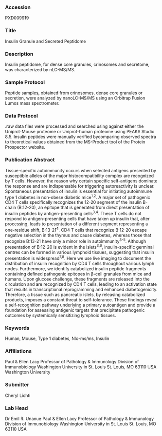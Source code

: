 ### Accession
PXD009919

### Title
Insulin Granule and Secreted Peptidome

### Description
Insulin peptidome, for dense core granules, crinosomes and secretome, was characterized by nLC-MS/MS.

### Sample Protocol
Peptide samples, obtained from crinosomes, dense core granules or secretion, were analyzed by nanoLC-MS/MS using an Orbitrap Fusion Lumos mass spectrometer.

### Data Protocol
.raw data files were processed and searched using against either the Uniprot-Mouse proteome or Uniprot-human proteome using PEAKS Studio 8.5. Insulin peptides were manually verified bycomparing observed spectra to theoretical values obtained from the MS-Product tool of the Protein Prospector website.

### Publication Abstract
Tissue-specific autoimmunity occurs when selected antigens presented by susceptible alleles of the major histocompatibility complex are recognized by T cells. However, the reason why certain specific self-antigens dominate the response and are indispensable for triggering autoreactivity is unclear. Spontaneous presentation of insulin is essential for initiating autoimmune type 1 diabetes in non-obese diabetic mice<sup>1,2</sup>. A major set of pathogenic CD4 T cells specifically recognizes the 12-20 segment of the insulin B-chain (B:12-20), an epitope that is generated from direct presentation of insulin peptides by antigen-presenting cells<sup>3,4</sup>. These T cells do not respond to antigen-presenting cells that have taken up insulin that, after processing, leads to presentation of a different segment representing a one-residue shift, B:13-21<sup>4</sup>. CD4 T cells that recognize B:12-20 escape negative selection in the thymus and cause diabetes, whereas those that recognize B:13-21 have only a minor role in autoimmunity<sup>3-5</sup>. Although presentation of B:12-20 is evident in the islets<sup>3,6</sup>, insulin-specific germinal centres can be formed in various lymphoid tissues, suggesting that insulin presentation is widespread<sup>7,8</sup>. Here we use live imaging to document the distribution of insulin recognition by CD4 T cells throughout various lymph nodes. Furthermore, we identify catabolized insulin peptide fragments containing defined pathogenic epitopes in &#x3b2;-cell granules from mice and humans. Upon glucose challenge, these fragments are released into the circulation and are recognized by CD4 T cells, leading to an activation state that results in transcriptional reprogramming and enhanced diabetogenicity. Therefore, a tissue such as pancreatic islets, by releasing catabolized products, imposes a constant threat to self-tolerance. These findings reveal a self-recognition pathway underlying a primary autoantigen and provide a foundation for assessing antigenic targets that precipitate pathogenic outcomes by systemically sensitizing lymphoid tissues.

### Keywords
Human, Mouse, Type 1 diabetes, Nlc-ms/ms, Insulin

### Affiliations
Paul & Ellen Lacy Professor of Pathology & Immunology Division of Immunobiology Washington University in St. Louis St. Louis, MO 63110 USA
Washington University

### Submitter
Cheryl Lichti

### Lab Head
Dr Emil R. Unanue
Paul & Ellen Lacy Professor of Pathology & Immunology Division of Immunobiology Washington University in St. Louis St. Louis, MO 63110 USA


